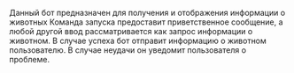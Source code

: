 Данный бот предназначен для получения и отображения информации о животных Команда запуска предоставит приветственное сообщение, а любой другой ввод рассматривается как запрос информации о животном.
В случае успеха бот отправит информацию о животном пользователю. В случае неудачи он уведомит пользователя о проблеме.
